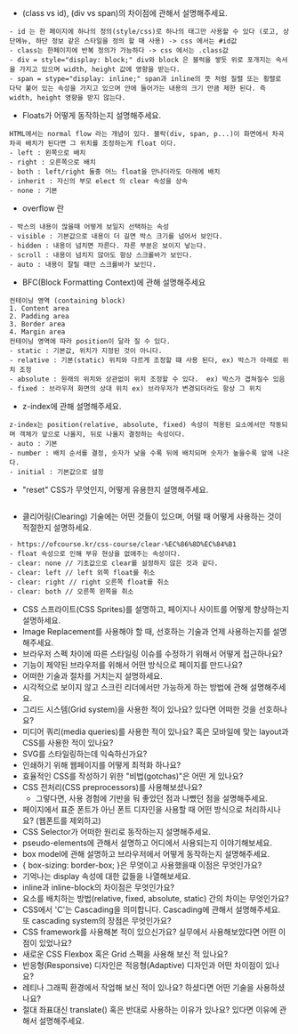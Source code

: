 * (class vs id), (div vs span)의 차이점에 관해서 설명해주세요.
```
- id 는 한 페이지에 하나의 정의(style/css)로 하나의 태그만 사용할 수 있다 (로고, 상단메뉴, 하단 정보 같은 스타일을 정의 할 때 사용) -> css 에서는 #id값 
- class는 한페이지에 반복 정의가 가능하다 -> css 에서는 .class값
- div = style="display: block;" div와 block 은 블럭을 쌓듯 위로 포개지는 속서을 가지고 있으며 width, height 값에 영향을 받는다.
- span = stype="display: inline;" span과 inline의 뜻 처럼 질렬 또는 횡렬로 다닥 붙어 있는 속성을 가지고 있으며 안에 들어가는 내용의 크기 만큼 제한 된다. 즉 width, height 영향을 받지 않는다. 
```
* Floats가 어떻게 동작하는지 설명해주세요.
```
HTML에서는 normal flow 라는 개념이 있다. 블락(div, span, p...)이 화면에서 차곡차곡 배치가 된다면 그 위치를 조정하는게 float 이다.
- left : 왼쪽으로 배치
- right : 오른쪽으로 배치
- both : left/right 둘중 어느 float을 만나더라도 아래에 배치 
- inherit : 자신의 부모 elect 의 clear 속성을 상속
- none : 기본 
```
* overflow 란 
```
- 박스의 내용이 많을때 어떻게 보일지 선택하는 속성
- visible : 기본값으로 내용이 더 길면 박스 크기를 넘어서 보인다. 
- hidden : 내용이 넘치면 자른다. 자른 부분은 보이지 낳는다.
- scroll : 내용이 넘치지 않아도 항상 스크롤바가 보인다.
- auto : 내용이 잘릴 때만 스크롤바가 보인다.

```
* BFC(Block Formatting Context)에 관해 설명해주세요
```
컨테이닝 영역 (containing block) 
1. Content area
2. Padding area
3. Border area
4. Margin area 
컨테이닝 영역에 따라 position이 달라 질 수 있다.
- static : 기본값, 위치가 지정된 것이 아니다.
- relative : 기본(static) 위치와 다르게 조정할 떄 사용 된다, ex) 박스가 아래로 위치 조정 
- absolute : 원래의 위치와 상관없이 위치 조정할 수 있다.  ex) 박스가 겹쳐질수 있음
- fixed : 브라우저 화면의 상대 위치 ex) 브라우저가 변경되더라도 항상 그 위치
```
* z-index에 관해 설명해주세요.
```
z-index는 position(relative, absolute, fixed) 속성이 적용된 요소에서만 작동되며 객체가 앞으로 나올지, 뒤로 나올지 결정하는 속성이다.
- auto : 기본
- number : 배치 순서를 결정, 숫자가 낮을 수록 뒤에 배치되며 숫자가 높을수록 앞에 나온다.
- initial : 기본값으로 설정
```
* "reset" CSS가 무엇인지, 어떻게 유용한지 설명해주세요.
```

```
* 클리어링(Clearing) 기술에는 어떤 것들이 있으며, 어떨 때 어떻게 사용하는 것이 적절한지 설명하세요.
```
- https://ofcourse.kr/css-course/clear-%EC%86%8D%EC%84%B1
- float 속성으로 인해 부유 현상을 없애주는 속성이다.
- clear: none // 기초값으로 clear를 설정하지 않은 것과 같다.
- clear: left // left 외쪽 float를 취소
- clear: right // right 오른쪽 float를 취소 
- clear: both // 오른쪽 왼쪽을 취소 
```
* CSS 스프라이트(CSS Sprites)를 설명하고, 페이지나 사이트를 어떻게 향상하는지 설명하세요.
* Image Replacement를 사용해야 할 때, 선호하는 기술과 언제 사용하는지를 설명해주세요.
* 브라우저 스펙 차이에 따른 스타일링 이슈를 수정하기 위해서 어떻게 접근하나요?
* 기능이 제약된 브라우저를 위해서 어떤 방식으로 페이지를 만드나요?
* 어떠한 기술과 절차를 거치는지 설명하세요.
* 시각적으로 보이지 않고 스크린 리더에서만 가능하게 하는 방법에 관해 설명해주세요.
* 그리드 시스템(Grid system)을 사용한 적이 있나요? 있다면 어떠한 것을 선호하나요?
* 미디어 쿼리(media queries)를 사용한 적이 있나요? 혹은 모바일에 맞는 layout과 CSS를 사용한 적이 있나요?
* SVG를 스타일링하는데 익숙하신가요?
* 인쇄하기 위해 웹페이지를 어떻게 최적화 하나요?
* 효율적인 CSS를 작성하기 위한 "비법(gotchas)"은 어떤 게 있나요?
* CSS 전처리(CSS preprocessors)를 사용해보셨나요?
    * 그렇다면, 사용 경험에 기반을 둬 좋았던 점과 나빴던 점을 설명해주세요.
* 페이지에서 표준 폰트가 아닌 폰트 디자인을 사용할 때 어떤 방식으로 처리하시나요? (웹폰트를 제외하고)
* CSS Selector가 어떠한 원리로 동작하는지 설명해주세요.
* pseudo-elements에 관해서 설명하고 어디에서 사용되는지 이야기해보세요.
* box model에 관해 설명하고 브라우저에서 어떻게 동작하는지 설명해주세요.
* { box-sizing: border-box; }은 무엇이고 사용했을때 이점은 무엇인가요?
* 기억나는 display 속성에 대한 값들을 나열해보세요.
* inline과 inline-block의 차이점은 무엇인가요?
* 요소를 배치하는 방법(relative, fixed, absolute, static) 간의 차이는 무엇인가요?
* CSS에서 'C'는 Cascading을 의미합니다. Cascading에 관해서 설명해주세요. 또 cascading system의 장점은 무엇인가요?
* CSS framework를 사용해본 적이 있으신가요? 실무에서 사용해보았다면 어떤 이점이 있었나요?
* 새로운 CSS Flexbox 혹은 Grid 스펙을 사용해 보신 적 있나요?
* 반응형(Responsive) 디자인은 적응형(Adaptive) 디자인과 어떤 차이점이 있나요?
* 레티나 그래픽 환경에서 작업해 보신 적이 있나요? 하셨다면 어떤 기술을 사용하셨나요?
* 절대 좌표대신 translate() 혹은 반대로 사용하는 이유가 있나요? 있다면 이유에 관해서 설명해주세요.

